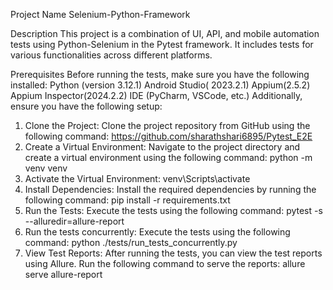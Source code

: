 Project Name
Selenium-Python-Framework

Description
This project is a combination of UI, API, and mobile automation tests using Python-Selenium in the Pytest framework. It includes tests for various functionalities across different platforms.

Prerequisites
Before running the tests, make sure you have the following installed:
Python (version 3.12.1)
Android Studio( 2023.2.1)
Appium(2.5.2)
Appium Inspector(2024.2.2)
IDE (PyCharm, VSCode, etc.)
Additionally, ensure you have the following setup:

1. Clone the Project:
    Clone the project repository from GitHub using the following command:
    https://github.com/sharathshari6895/Pytest_E2E
2. Create a Virtual Environment:
    Navigate to the project directory and create a virtual environment using the following command:
    python -m venv venv
3. Activate the Virtual Environment:
    venv\Scripts\activate
4. Install Dependencies: Install the required dependencies by running the following command:
    pip install -r requirements.txt
5. Run the Tests: Execute the tests using the following command:
    pytest -s --alluredir=allure-report
6. Run the tests concurrently: Execute the tests using the following command:
    python ./tests/run_tests_concurrently.py 
6. View Test Reports: After running the tests, you can view the test reports using Allure. Run the following command to
serve the reports:
    allure serve allure-report